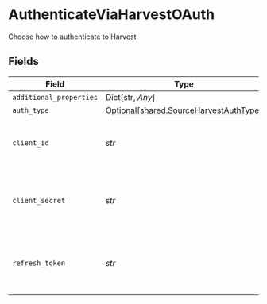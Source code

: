 # AuthenticateViaHarvestOAuth

Choose how to authenticate to Harvest.


## Fields

| Field                                                                                  | Type                                                                                   | Required                                                                               | Description                                                                            |
| -------------------------------------------------------------------------------------- | -------------------------------------------------------------------------------------- | -------------------------------------------------------------------------------------- | -------------------------------------------------------------------------------------- |
| `additional_properties`                                                                | Dict[str, *Any*]                                                                       | :heavy_minus_sign:                                                                     | N/A                                                                                    |
| `auth_type`                                                                            | [Optional[shared.SourceHarvestAuthType]](../../models/shared/sourceharvestauthtype.md) | :heavy_minus_sign:                                                                     | N/A                                                                                    |
| `client_id`                                                                            | *str*                                                                                  | :heavy_check_mark:                                                                     | The Client ID of your Harvest developer application.                                   |
| `client_secret`                                                                        | *str*                                                                                  | :heavy_check_mark:                                                                     | The Client Secret of your Harvest developer application.                               |
| `refresh_token`                                                                        | *str*                                                                                  | :heavy_check_mark:                                                                     | Refresh Token to renew the expired Access Token.                                       |